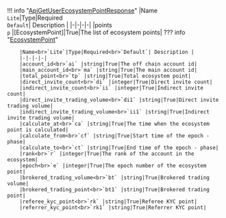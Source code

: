!!! info "[ApiGetUserEcosystemPointResponse](/../../schemas/api_get_user_ecosystem_point_response)"
    |Name<br>`Lite`|Type|Required<br>`Default`| Description |
    |-|-|-|-|
    |points<br>`p` |[EcosystemPoint]|True|The list of ecosystem points|
    ??? info "[EcosystemPoint](/../../schemas/ecosystem_point)"
        <br>

        |Name<br>`Lite`|Type|Required<br>`Default`| Description |
        |-|-|-|-|
        |account_id<br>`ai` |string|True|The off chain account id|
        |main_account_id<br>`ma` |string|True|The main account id|
        |total_point<br>`tp` |string|True|Total ecosystem point|
        |direct_invite_count<br>`di` |integer|True|Direct invite count|
        |indirect_invite_count<br>`ii` |integer|True|Indirect invite count|
        |direct_invite_trading_volume<br>`di1` |string|True|Direct invite trading volume|
        |indirect_invite_trading_volume<br>`ii1` |string|True|Indirect invite trading volume|
        |calculate_at<br>`ca` |string|True|The time when the ecosystem point is calculated|
        |calculate_from<br>`cf` |string|True|Start time of the epoch - phase|
        |calculate_to<br>`ct` |string|True|End time of the epoch - phase|
        |rank<br>`r` |integer|True|The rank of the account in the ecosystem|
        |epoch<br>`e` |integer|True|The epoch number of the ecosystem point|
        |brokered_trading_volume<br>`bt` |string|True|Brokered trading volume|
        |brokered_trading_point<br>`bt1` |string|True|Brokered trading point|
        |referee_kyc_point<br>`rk` |string|True|Referee KYC point|
        |referrer_kyc_point<br>`rk1` |string|True|Referrer KYC point|
